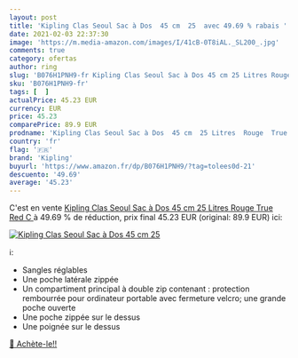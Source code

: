 ```yaml
---
layout: post
title: 'Kipling Clas Seoul Sac à Dos  45 cm  25  avec 49.69 % rabais '
date: 2021-02-03 22:37:30
image: 'https://m.media-amazon.com/images/I/41cB-0T8iAL._SL200_.jpg'
comments: true
category: ofertas
author: ring
slug: 'B076H1PNH9-fr Kipling Clas Seoul Sac à Dos 45 cm 25 Litres Rouge True Red C'
sku: 'B076H1PNH9-fr'
tags: [  ]
actualPrice: 45.23 EUR
currency: EUR
price: 45.23
comparePrice: 89.9 EUR
prodname: 'Kipling Clas Seoul Sac à Dos  45 cm  25 Litres  Rouge  True Red C '
country: 'fr'
flag: '🇫🇷'
brand: 'Kipling'
buyurl: 'https://www.amazon.fr/dp/B076H1PNH9/?tag=tolees0d-21'
descuento: '49.69'
average: '45.23'
---
```


C'est en vente [Kipling Clas Seoul Sac à Dos  45 cm  25 Litres  Rouge  True Red C ](https://www.amazon.fr/dp/B076H1PNH9/?tag=tolees0d-21)  à  49.69 % de réduction, prix final  45.23 EUR (original: 89.9 EUR) ici:

[![Kipling Clas Seoul Sac à Dos  45 cm  25 ](https://m.media-amazon.com/images/I/41cB-0T8iAL._SL200_.jpg)](https://www.amazon.fr/dp/B076H1PNH9/?tag=tolees0d-21)

ℹ️:

- Sangles réglables
- Une poche latérale zippée
- Un compartiment principal à double zip contenant : protection rembourrée pour ordinateur portable avec fermeture velcro; une grande poche ouverte
- Une poche zippée sur le dessus
- Une poignée sur le dessus

[🛒 Achète-le!!](https://www.amazon.fr/dp/B076H1PNH9/?tag=tolees0d-21)
